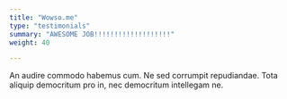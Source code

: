 ```yaml
---
title: "Wowso.me"
type: "testimonials"
summary: "AWESOME JOB!!!!!!!!!!!!!!!!!!!"
weight: 40

---
```


An audire commodo habemus cum. Ne sed corrumpit repudiandae. Tota aliquip democritum pro in, nec democritum intellegam ne. 